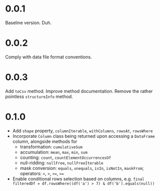 # 0.0.1

Baseline version. Duh.

# 0.0.2

Comply with data file format conventions.

# 0.0.3

Add `toCsv` method. Improve method documentation. Remove the rather pointless `structureInfo` method.

# 0.1.0

- Add `shape` property, `columnIterable`, `withColumns`, `rowsAt`, `rowsWhere`
- Incorporate `Column` class being returned upon accessing a `DataFrame` column, alongside methods for
  - transformation: `cumulativeSum`
  - accumulation: `mean`, `max`, `min`, `sum`
  - counting: `count`, `countElementOccurrencesOf`
  - null-ridding: `nullFree`, `nullFreeIterable`
  - mask conversion: `equals`, `unequals`, `isIn`, `isNotIn`, `maskFrom`; operators: `<`, `>`, `<=`, `>=`
- Enable conditional rows selection based on columns, e.g. `final filteredDf = df.rowsWhere((df('a') > 7) & df('b').equals(null))`
